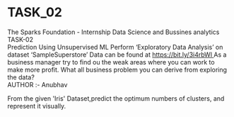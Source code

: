 
# TASK_02
The Sparks Foundation - Internship 
Data Science and Bussines analytics  
TASK-02\
Prediction Using Unsupervised ML 
Perform ‘Exploratory Data Analysis’ on dataset ‘SampleSuperstore’ 
Data can be found at [https://bit.ly/3i4rbWl  ](https://bit.ly/3kXTdox)
As a business manager try to find ou the weak areas where you can work to make more profit. 
What all business problem you can derive from exploring the data?  
AUTHOR :- Anubhav





From the given 'Iris' Dataset,predict the optimum numbers of clusters, and represent it visually.
